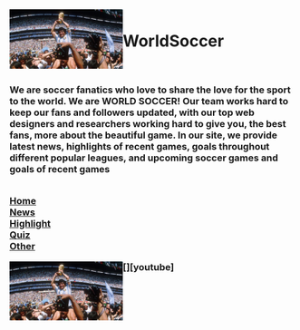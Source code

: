 <img align="left" alt="JoshMadakor | YouTube" width="200px" src="https://github.com/Michael9905/WorldSoccer/blob/main/img1.jpg?raw=true" />

# WorldSoccer 

<br><h3>We are soccer fanatics who love to share the love for the sport to the world. We are WORLD SOCCER! 
  Our team works hard to keep our fans and followers updated, with our top web designers and researchers working hard to give you, the best fans, more about the beautiful game. In our site, we provide latest news, highlights of recent games, goals throughout different popular leagues, and upcoming soccer games and goals of recent games
  
  <br/><a href="home.html">Home</a><br>
<a href="news.html">News</a><br>
<a href="highlights.html">Highlight</a><br>
<a href="quiz.html">Quiz</a><br>
<a href="records.html">Other</a><br>

[<img align="left" alt="JoshMadakor | YouTube" width="200px" src="https://github.com/Michael9905/WorldSoccer/blob/main/img1.jpg?raw=true" />][youtube]


<h3>
